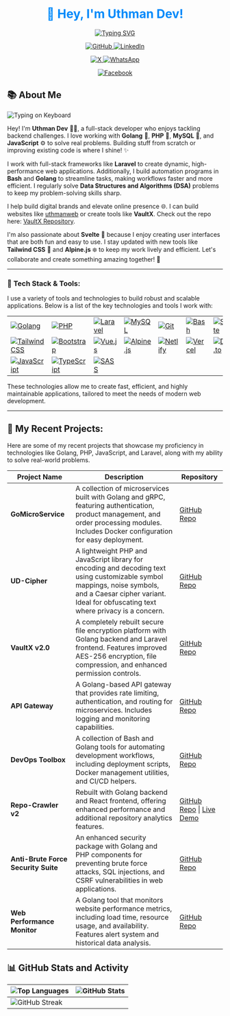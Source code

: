<div align="center">
  <h1 style="color: #008afa;">👋 Hey, I'm Uthman Dev!</h1>

<a href="https://git.io/typing-svg"><img
src="https://readme-typing-svg.demolab.com?font=Kanit&size=30&pause=3000&color=008AFA&background=FAFAFA00&center=true&width=500&lines=I am a Full-stack+web+developer+;Laravel+enthusiast+;Golang+Php+bash+;Let's+Code+together+"
alt="Typing SVG" /></a>
  <p>
    <a href="https://github.com/codetesla51">
      <img src="https://img.shields.io/badge/GitHub-181717?style=for-the-badge&logo=github&logoColor=white" alt="GitHub">
    </a>
    <a href="https://github.com/codetesla51"> </a> 
    <a href="https://www.linkedin.com/in/oladele-usman-a61578298?utm_source=share&utm_campaign=share_via&utm_content=profile&utm_medium=android_app">
      <img src="https://img.shields.io/badge/LinkedIn-0077B5?style=for-the-badge&logo=linkedin&logoColor=white" alt="LinkedIn">
    </a>
    <a href="https://www.linkedin.com/in/oladele-usman-a61578298?utm_source=share&utm_campaign=share_via&utm_content=profile&utm_medium=android_app"></a>
  </p>
  
  <p>
    <a href="https://x.com/oladele56481?t=KIfYsIyRIobDWhMnYTYTfA&s=09">
      <img src="https://img.shields.io/badge/X-1DA1F2?style=for-the-badge&logo=twitter&logoColor=white" alt="X">
    </a>
    <a href="https://x.com/oladele56481?t=KIfYsIyRIobDWhMnYTYTfA&s=09"></a>
    <a href="https://wa.link/6jqex1">
      <img src="https://img.shields.io/badge/WhatsApp-25D366?style=for-the-badge&logo=whatsapp&logoColor=white" alt="WhatsApp">
    </a>
    <a href="https://wa.link/6jqex1">  </a>
  </p>
  
  <p>
    <a href="https://www.facebook.com/profile.php?id=100089196350154">
      <img src="https://img.shields.io/badge/Facebook-1877F2?style=for-the-badge&logo=facebook&logoColor=white" alt="Facebook">
    </a>
    <a href="https://www.facebook.com/profile.php?id=100089196350154">  </a>
  </p>
</div>

## 📚 **About Me**

![Typing on Keyboard](https://media4.giphy.com/media/26tn33aiTi1jkl6H6/giphy.gif?cid=6c09b9523h12jzbpazg3ac32ccr2qppjlfzn1w4qpaecfof0&ep=v1_internal_gif_by_id&rid=giphy.gif&ct=g)

Hey! I'm **Uthman Dev** 👨‍💻, a full-stack developer who enjoys tackling backend challenges. I love working with **Golang** 🦫, **PHP** 🐘, **MySQL** 🐬, and **JavaScript** ⚙️ to solve real problems. Building stuff from scratch or improving existing code is where I shine! ✨

I work with full-stack frameworks like **Laravel** to create dynamic, high-performance web applications. Additionally, I build automation programs in **Bash** and **Golang** to streamline tasks, making workflows faster and more efficient. I regularly solve **Data Structures and Algorithms (DSA)** problems to keep my problem-solving skills sharp.

I help build digital brands and elevate online presence 🌐. I can build websites like [uthmanweb](https://dev-uthman.vercel.app) or create tools like **VaultX**. Check out the repo here: [VaultX Repository](https://github.com/codetesla51/vaultx).

<p> I'm also passionate about <b>Svelte</b> 🌱 because I enjoy creating user
interfaces that are both fun and easy to use. I stay updated with new tools like
<b>Tailwind CSS</b> 🎨 and <b>Alpine.js</b> ❄️ to keep my work lively and efficient.
Let's collaborate and create something amazing together! 🚀</p>

---
### 🔧 **Tech Stack & Tools:**

I use a variety of tools and technologies to build robust and scalable
applications. Below is a list of the key technologies and tools I work with:

|                           |                           |                           |                           |                           |                           |                           |
|---------------------------|---------------------------|---------------------------|---------------------------|---------------------------|---------------------------|---------------------------|
| [![Golang](https://skillicons.dev/icons?i=go)](https://skillicons.dev) | [![PHP](https://skillicons.dev/icons?i=php)](https://skillicons.dev) | [![Laravel](https://skillicons.dev/icons?i=laravel)](https://skillicons.dev) | [![MySQL](https://skillicons.dev/icons?i=mysql)](https://skillicons.dev) | [![Git](https://skillicons.dev/icons?i=git)](https://skillicons.dev) | [![Bash](https://skillicons.dev/icons?i=bash)](https://skillicons.dev) | [![Svelte](https://skillicons.dev/icons?i=svelte)](https://skillicons.dev) |
| [![Tailwind CSS](https://skillicons.dev/icons?i=tailwind)](https://skillicons.dev) | [![Bootstrap](https://skillicons.dev/icons?i=bootstrap)](https://skillicons.dev) | [![Vue.js](https://skillicons.dev/icons?i=vue)](https://skillicons.dev) | [![Alpine.js](https://skillicons.dev/icons?i=alpinejs)](https://skillicons.dev) | [![Netlify](https://skillicons.dev/icons?i=netlify)](https://skillicons.dev) | [![Vercel](https://skillicons.dev/icons?i=vercel)](https://skillicons.dev) | [![Dev.to](https://skillicons.dev/icons?i=devto)](https://skillicons.dev) |
| [![JavaScript](https://skillicons.dev/icons?i=js)](https://skillicons.dev) | [![TypeScript](https://skillicons.dev/icons?i=ts)](https://skillicons.dev) | [![SASS](https://skillicons.dev/icons?i=sass)](https://skillicons.dev) |                           |                           |                           |                           |

<p>These technologies allow me to create fast, efficient, and highly
maintainable applications, tailored to meet the needs of modern web
development.</p>

----------------


## 💼 **My Recent Projects**:
Here are some of my recent projects that showcase my proficiency in technologies like Golang, PHP, JavaScript, and Laravel, along with my ability to solve real-world problems.

| **Project Name**                                                                                      | **Description**                                                                                          | **Repository**                           |
|-------------------------------------------------------------------------------------------------------|----------------------------------------------------------------------------------------------------------|------------------------------------------|
| **GoMicroService**                                                                                    | A collection of microservices built with Golang and gRPC, featuring authentication, product management, and order processing modules. Includes Docker configuration for easy deployment. | [GitHub Repo](https://github.com/codetesla51/gomicroservice) |
| **UD-Cipher**                                                                                         | A lightweight PHP and JavaScript library for encoding and decoding text using customizable symbol mappings, noise symbols, and a Caesar cipher variant. Ideal for obfuscating text where privacy is a concern. | [GitHub Repo](https://github.com/codetesla51/ud-cipher) |
| **VaultX v2.0**                                                                                       | A completely rebuilt secure file encryption platform with Golang backend and Laravel frontend. Features improved AES-256 encryption, file compression, and enhanced permission controls. | [GitHub Repo](https://github.com/codetesla51/vaultx.git) |
| **API Gateway**                                                                                       | A Golang-based API gateway that provides rate limiting, authentication, and routing for microservices. Includes logging and monitoring capabilities. | [GitHub Repo](https://github.com/codetesla51/api-gateway) |
| **DevOps Toolbox**                                                                                    | A collection of Bash and Golang tools for automating development workflows, including deployment scripts, Docker management utilities, and CI/CD helpers. | [GitHub Repo](https://github.com/codetesla51/devops-toolbox) |
| **Repo-Crawler v2**                                                                                   | Rebuilt with Golang backend and React frontend, offering enhanced performance and additional repository analytics features. | [GitHub Repo](https://github.com/codetesla51/repo_crawler) \| [Live Demo](https://repo-crawler.vercel.app/) |
| **Anti-Brute Force Security Suite**                                                                   | An enhanced security package with Golang and PHP components for preventing brute force attacks, SQL injections, and CSRF vulnerabilities in web applications. | [GitHub Repo](https://github.com/codetesla51/anti-brute-force-security) |
| **Web Performance Monitor**                                                                           | A Golang tool that monitors website performance metrics, including load time, resource usage, and availability. Features alert system and historical data analysis. | [GitHub Repo](https://github.com/codetesla51/web-performance-monitor) |

## 📊 **GitHub Stats and Activity**

| ![Top Languages](https://github-readme-stats.vercel.app/api/top-langs/?username=codetesla51&hide_progress=true&theme=github_dark) | ![GitHub Stats](https://github-readme-stats.vercel.app/api?username=codetesla51&show_icons=true&theme=github_dark&count_private=true) |
|-------------------------------------------------------------------------------------------------------------------------------|-------------------------------------------------------------------------------------------------------------------------------|
| ![GitHub Streak](https://streak-stats.demolab.com?user=codetesla51&theme=github_dark&hide_border=true)                                                                                           |